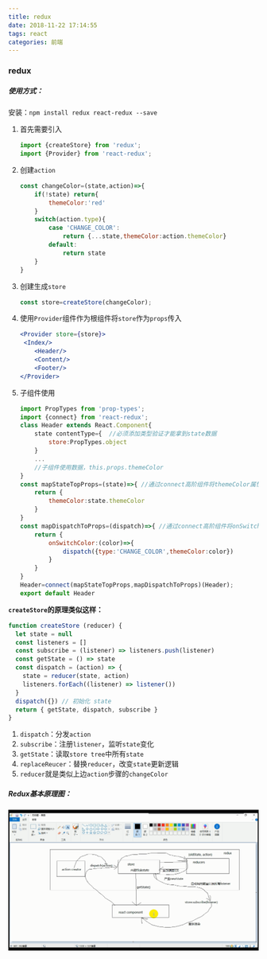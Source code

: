 ```yaml
---
title: redux
date: 2018-11-22 17:14:55
tags: react
categories: 前端
---
```


### redux

##### 使用方式：

安装：`npm install redux react-redux --save`

1. 首先需要引入

   ```jsx
   import {createStore} from 'redux';
   import {Provider} from 'react-redux';
   ```

2. 创建`action`

   ```jsx
   const changeColor=(state,action)=>{
       if(!state) return{
           themeColor:'red'
       }
       switch(action.type){
           case 'CHANGE_COLOR':
               return {...state,themeColor:action.themeColor}
           default:
               return state
       }
   }
   ```

3. 创建生成`store`

   ```jsx
   const store=createStore(changeColor);
   ```

4. 使用`Provider`组件作为根组件将`store`作为`props`传入

   ```jsx
   <Provider store={store}>
   	<Index/>
       <Header/>
       <Content/>
       <Footer/>
   </Provider>
   ```

5. 子组件使用

   ```jsx
   import PropTypes from 'prop-types';
   import {connect} from 'react-redux';
   class Header extends React.Component{
       state contentType={  //必须添加类型验证才能拿到state数据
           store:PropTypes.object
       }
       ...
       //子组件使用数据，this.props.themeColor
   }
   const mapStateTopProps=(state)=>{ //通过connect高阶组件将themeColor属性添加进去<Header themeColor={state.themeColor}></Header>
       return {
           themeColor:state.themeColor
       }
   }
   const mapDispatchToProps=(dispatch)=>{ //通过connect高阶组件将onSwitchColor属性方法添加进去<Header onSwitchColor={(color)=>{dispatch({type:'CHANGE_COLOR',themeColor:color})}}
       return {
           onSwitchColor:(color)=>{
               dispatch({type:'CHANGE_COLOR',themeColor:color})
           }
       }
   }
   Header=connect(mapStateTopProps,mapDispatchToProps)(Header);
   export default Header
   ```


**`createStore`的原理类似这样：**

```jsx
function createStore (reducer) {
  let state = null
  const listeners = []
  const subscribe = (listener) => listeners.push(listener)
  const getState = () => state
  const dispatch = (action) => {
    state = reducer(state, action)
    listeners.forEach((listener) => listener())
  }
  dispatch({}) // 初始化 state
  return { getState, dispatch, subscribe }
}
```

1. `dispatch`：分发`action`
2. `subscribe`：注册`listener`，监听`state`变化
3. `getState`：读取`store tree`中所有`state`
4. `replaceReucer`：替换`reducer`，改变`state`更新逻辑
5. `reducer`就是类似上边`action`步骤的`changeColor`

##### Redux基本原理图：

![](redux/417252aa40fd5841805aee7017fc73cd.png)